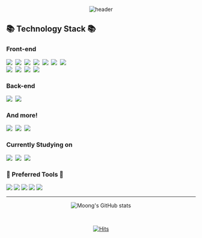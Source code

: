 <div align='center'>
  
![header](https://capsule-render.vercel.app/api?type=waving&color=auto&height=300&section=header&text=MOONG's%20GITHUB%&fontSize=60)

<div align = 'start'>
<h2 align="start">📚 Technology Stack 📚 </h2>

### Front-end

<p>
  <img src="https://img.shields.io/badge/html5-e34f26?style=flat-square&logo=html5&logoColor=white"/>&nbsp 
  <img src="https://img.shields.io/badge/JavaScript-F7DF1E?style=flat-square&logo=Javascript&logoColor=ffffff"/>&nbsp  
  <img src="https://img.shields.io/badge/TypeScript-3178C6?style=flat-squaree&logo=TypeScript&logoColor=ffffff"/>&nbsp  
  <img src="https://img.shields.io/badge/jquery-0769ad?style=flat-square&logo=jquery&logoColor=white"/>&nbsp 
  <img src="https://img.shields.io/badge/React-61DAFB?style=flat-square&logo=React&logoColor=ffffff"/>&nbsp  
  <img src="https://img.shields.io/badge/Next.js-000000?style=flat-square&logo=Next.js&logoColor=ffffff"/>&nbsp  
  <img src="https://img.shields.io/badge/React Native-61DAFB?style=flat-square&logo=React&logoColor=ffffff"/>&nbsp  
  <br/>
  <img src="https://img.shields.io/badge/css-1572B6?style=flat-square&logo=css3&logoColor=white"/>&nbsp 
  <img src="https://img.shields.io/badge/Styled_Components-DB7093?style=flat-square&logo=styledComponents&logoColor=ffffff"/>&nbsp 
  <img src="https://img.shields.io/badge/Tailwind-06B6D4?style=flat-square&logo=tailwindCss&logoColor=white"/>&nbsp 
  <img src="https://img.shields.io/badge/sass-CC6699?style=flat-square&logo=sass&logoColor=white"/>&nbsp 
</p>

### Back-end
<p>
  <img src="https://img.shields.io/badge/Node.js-339933?style=flat-square&logo=Node.js&logoColor=ffffff"/>&nbsp  
  <img src="https://img.shields.io/badge/Django-092E20?style=flat-square&logo=Django&logoColor=ffffff"/>&nbsp    
</p>

### And more!

<p>
  <img src="https://img.shields.io/badge/C-A8B9CC?style=flat-square&logo=C&logoColor=white"/>&nbsp 
  <img src="https://img.shields.io/badge/C++-00599C?style=flat-square&logo=C%2B%2B&logoColor=white"/>&nbsp  
  <img src="https://img.shields.io/badge/Python-3766AB?style=flat-square&logo=Python&logoColor=white"/>&nbsp 
</p>

### Currently Studying on
<p>
  <img src="https://img.shields.io/badge/Three.js-000000?style=flat-square&logo=Three.js&logoColor=ffffff"/>&nbsp  
  <img src="https://img.shields.io/badge/Spring-6DB33F?style=flat-square&logo=Spring&logoColor=ffffff"/>&nbsp
  <img src="https://img.shields.io/badge/Spring_Boot-6DB33F?style=flat-square&logo=SpringBoot&logoColor=ffffff"/>&nbsp
</p>

### 📝 Preferred Tools 📝
<p>
  <img src="https://img.shields.io/badge/Github-181717?style=flat-square&logo=Github&logoColor=ffffff"/>
  <img src="https://img.shields.io/badge/Notion-000000?style=flat-square&logo=Notion&logoColor=ffffff"/>
  <img src="https://img.shields.io/badge/Slack-4A154B?style=flat-square&logo=Slack&logoColor=ffffff"/>
  <img src="https://img.shields.io/badge/Figma-F24E1E?style=flat-square&logo=Figma&logoColor=ffffff"/>
  <img src="https://img.shields.io/badge/Adobe XD-FF61F6?style=flat-square&logo=Adobe XD&logoColor=ffffff"/>
</p>

</div>
<hr/>

![Moong's GitHub stats](https://github-readme-stats.vercel.app/api?username=moong23&show_icons=true&theme=material-palenight)

<br/>

[![Hits](https://hits.seeyoufarm.com/api/count/incr/badge.svg?url=https%3A%2F%2Fgithub.com%2Fmoong23&count_bg=%23D594FF&title_bg=%23A9A9A9&icon=&icon_color=%23DBA7FF&title=hits&edge_flat=false)](https://github.com/moong23/moong23)
  
  </div>
